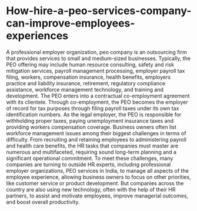 # How-hire-a-peo-services-company-can-improve-employees-experiences
A professional employer organization, peo company is an outsourcing firm that provides services to small and medium-sized businesses. Typically, the PEO offering may include human resource consulting, safety and risk mitigation services, payroll management processing, employer payroll tax filing, workers, compensation insurance, health benefits, employers practice and liability insurance, retirement, regulatory compliance assistance, workforce management technology, and training and development. The PEO enters into a contractual co-employment agreement with its clientele. Through co-employment, the PEO becomes the employer of record for tax purposes through filing payroll taxes under its own tax identification numbers. As the legal employer, the PEO is responsible for withholding proper taxes, paying unemployment insurance taxes and providing workers compensation coverage.     Business owners often list workforce management issues among their biggest challenges in terms of difficulty. From recruiting and retaining employees to administering payroll and health care benefits, the HR tasks that companies must master are numerous and multifaceted, requiring sound long-term planning and a significant operational commitment. To meet these challenges, many companies are turning to outside HR experts, including professional employer organizations, PEO services in India, to manage all aspects of the employee experience, allowing business owners to focus on other priorities, like customer service or product development. But companies across the country are also using new technology, often with the help of their HR partners, to assist and motivate employees, improve managerial outcomes, and boost overall productivity.
